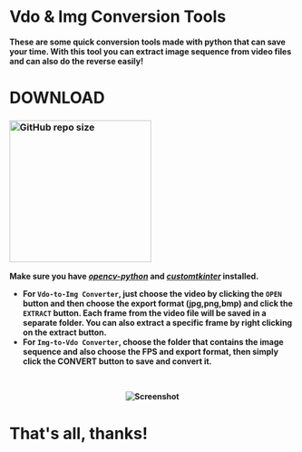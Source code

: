 # Vdo & Img Conversion Tools
<b>These are some quick conversion tools made with python that can save your time. With this tool you can extract image sequence from video files and can also do the reverse easily!
# DOWNLOAD
### [<img alt="GitHub repo size" src="https://img.shields.io/github/repo-size/Akascape/FF-Dissolve-Glitch?color=9508e2&label=Source%20Code&logo=Python&logoColor=yellow&style=for-the-badge"  width="250">](https://github.com/Akascape/Vdo-Img-Conversion-Tools/archive/refs/heads/main.zip)
**Make sure you have [*opencv-python*](https://pypi.org/project/opencv-python/) and [*customtkinter*](https://pypi.org/project/customtkinter/) installed.**

- For `Vdo-to-Img Converter`, just choose the video by clicking the `OPEN` button and then choose the export format (jpg,png,bmp) and click the `EXTRACT` button. Each frame from the video file will be saved in a separate folder. You can also extract a specific frame by right clicking on the extract button.
- For `Img-to-Vdo Converter`, choose the folder that contains the image sequence and also choose the FPS and export format, then simply click the CONVERT button to save and convert it.

<br><p align='center'>![Screenshot](https://user-images.githubusercontent.com/89206401/216770622-821bfc2d-1a63-460d-b006-e036af67ad66.jpg)</p>
# That's all, thanks!
